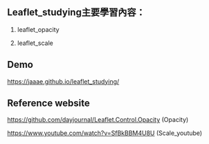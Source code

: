 ## Leaflet_studying主要學習內容：

1. leaflet_opacity

2. leaflet_scale

## Demo
https://jaaae.github.io/leaflet_studying/

## Reference website
https://github.com/dayjournal/Leaflet.Control.Opacity (Opacity)

https://www.youtube.com/watch?v=SfBkBBM4U8U (Scale_youtube)
